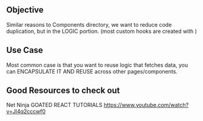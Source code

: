 ## Objective

Similar reasons to Components directory, we want to reduce code duplication, but in the LOGIC portion. (most custom hooks are created with )

## Use Case

Most common case is that you want to reuse logic that fetches data, you can ENCAPSULATE IT AND REUSE across other pages/components.

## Good Resources to check out

Net Ninja GOATED REACT TUTORIALS
https://www.youtube.com/watch?v=Jl4q2cccwf0
